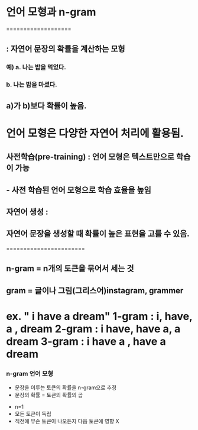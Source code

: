 # 언어 모형과 n-gram 
===================
## : 자연어 문장의 확률을 계산하는 모형 
### 예) a. 나는 밥을 먹었다. 
###     b. 나는 밥을 마셨다. 
##     a)가 b)보다 확률이 높음. 

# 언어 모형은 다양한 자연어 처리에 활용됨.

## 사전학습(pre-training) : 언어 모형은 텍스트만으로 학습이 가능 
##          - 사전 학습된 언어 모형으로 학습 효율을 높임


## 자연어 생성 :
##              자연어 문장을 생성할 때 확률이 높은 표현을 고를 수 있음. 

=======================
## n-gram =  n개의 토큰을 묶어서 세는 것 

## gram = 글이나 그림(그리스어)instagram, grammer

ex. " i have a dream"
1-gram : i, have, a , dream
2-gram : i have, have a, a dream
3-gram : i have a , have a dream
=================================

### n-gram 언어 모형
- 문장을 이루는 토큰의 확률을 n-gram으로 추정 
- 문장의 확률 = 토큰의 확률의 곱

* n=1
* 모든 토큰이 독립
* 직전에 무슨 토큰이 나오든지 다음 토큰에 영향 X 

